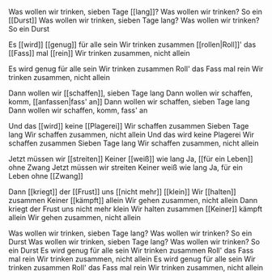 Was wollen wir trinken, sieben Tage [[lang]]? 
Was wollen wir trinken? So ein [[Durst]] 
Was wollen wir trinken, sieben Tage lang? 
Was wollen wir trinken? So ein Durst 

Es [[wird]] [[genug]] für alle sein 
Wir trinken zusammen 
[[rollen|Roll]]' das [[Fass]] mal [[rein]] 
Wir trinken zusammen, nicht allein 

Es wird genug für alle sein 
Wir trinken zusammen 
Roll' das Fass mal rein 
Wir trinken zusammen, nicht allein 

Dann wollen wir [[schaffen]], sieben Tage lang 
Dann wollen wir schaffen, komm, [[anfassen|fass' an]] 
Dann wollen wir schaffen, sieben Tage lang 
Dann wollen wir schaffen, komm, fass' an 

Und das [[wird]] keine [[Plagerei]] 
Wir schaffen zusammen Sieben Tage lang 
Wir schaffen zusammen, nicht allein 
Und das wird keine Plagerei 
Wir schaffen zusammen Sieben Tage lang 
Wir schaffen zusammen, nicht allein 


Jetzt müssen wir [[streiten]] 
Keiner [[weiß]] wie lang 
Ja, [[für ein Leben]] ohne Zwang 
Jetzt müssen wir streiten
Keiner weiß wie lang 
Ja, für ein Leben ohne [[Zwang]] 

Dann [[kriegt]] der [[Frust]] uns [[nicht mehr]] [[klein]] 
Wir [[halten]] zusammen Keiner [[kämpft]] allein 
Wir gehen zusammen, nicht allein 
Dann kriegt der Frust uns nicht mehr klein 
Wir halten zusammen [[Keiner]] kämpft allein 
Wir gehen zusammen, nicht allein 

Was wollen wir trinken, sieben Tage lang? 
Was wollen wir trinken? So ein Durst 
Was wollen wir trinken, sieben Tage lang? 
Was wollen wir trinken? So ein Durst 
Es wird genug für alle sein 
Wir trinken zusammen Roll' das Fass mal rein 
Wir trinken zusammen, nicht allein 
Es wird genug für alle sein 
Wir trinken zusammen Roll' das Fass mal rein 
Wir trinken zusammen, nicht allein